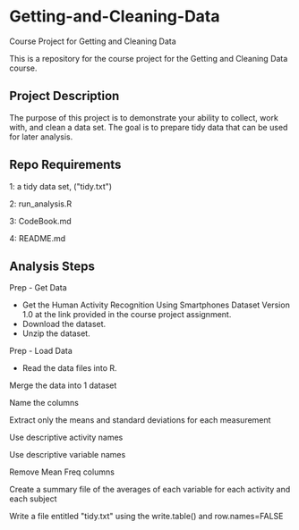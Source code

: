 # Getting-and-Cleaning-Data
Course Project for Getting and Cleaning Data

This is a repository for the course project for the Getting and Cleaning Data course.

## Project Description

The purpose of this project is to demonstrate your ability to collect, work with, and clean a data set. The goal is to prepare tidy data that can be used for later analysis. 

## Repo Requirements

1: a tidy data set, ("tidy.txt")

2: run_analysis.R 

3: CodeBook.md

4: README.md

## Analysis Steps

Prep - Get Data
- Get the Human Activity Recognition Using Smartphones Dataset Version 1.0 at the link provided in the course project assignment.
- Download the dataset.
- Unzip the dataset.

Prep - Load Data
- Read the data files into R.

Merge the data into 1 dataset

Name the columns

Extract only the means and standard deviations for each measurement

Use descriptive activity names

Use descriptive variable names

Remove Mean Freq columns

Create a summary file of the averages of each variable for each activity and each subject

Write a file entitled "tidy.txt" using the write.table() and row.names=FALSE
